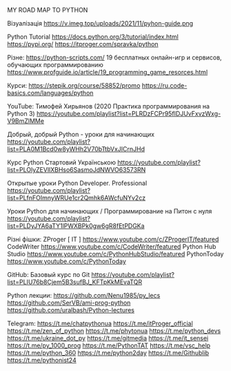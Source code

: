 MY ROAD MAP TO PYTHON

Візуалізація  https://v.imeg.top/uploads/2021/11/pyhon-guide.png

Python Tutorial
https://docs.python.org/3/tutorial/index.html
https://pypi.org/
https://itproger.com/spravka/python

Різне:
https://python-scripts.com/
19 бесплатных онлайн-игр и сервисов, обучающих программированию https://www.profguide.io/article/19_programming_game_resorces.html


Курси:
https://stepik.org/course/58852/promo
https://ru.code-basics.com/languages/python

YouTube:
Тимофей Хирьянов (2020 Практика программирования на Python 3)
https://youtube.com/playlist?list=PLRDzFCPr95fIDJUvFxvzWxg-V9BmZlMMe

Добрый, добрый Python - уроки для начинающих
https://youtube.com/playlist?list=PLA0M1Bcd0w8yWHh2V70bTtbVxJICrnJHd

Курс Python Стартовий Українською
https://youtube.com/playlist?list=PLOlyZEVllXBHso6SasmoJdNWVO63573RN

Открытые уроки Python Developer. Professional
https://youtube.com/playlist?list=PLfnFOImnyWRUe1cr2Qmhk6AWcfuNYv2cz

Уроки Python для начинающих / Программирование на Питон с нуля
https://youtube.com/playlist?list=PLDyJYA6aTY1lPWXBPk0gw6gR8fEtPDGKa

Різні фішки:
ZProger [ IT ] https://www.youtube.com/c/ZProgerIT/featured
CodeWriter https://www.youtube.com/c/CodeWriter/featured
Python Hub Studio https://www.youtube.com/c/PythonHubStudio/featured
PythonToday https://www.youtube.com/c/PythonToday


GitHub:
Базовый курс по Git
https://youtube.com/playlist?list=PLIU76b8Cjem5B3sufBJ_KFTpKkMEvaTQR

Python лекции:
https://github.com/Nenu1985/py_lecs
https://github.com/SerVB/ami-prog-python
https://github.com/uralbash/Python-lectures

Telegram:
https://t.me/chatpythonua 
https://t.me/itProger_official
https://t.me/zen_of_python
https://t.me/phytonua
https://t.me/python_devs
https://t.me/ukraine_dot_py
https://t.me/gitmedia
https://t.me/it_sensei
https://t.me/py_1000_prog
https://t.me/PythonTAT
https://t.me/vsc_help
https://t.me/python_360
https://t.me/python2day
https://t.me/Githublib
https://t.me/pythonist24
